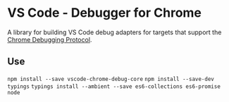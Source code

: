 # VS Code - Debugger for Chrome

A library for building VS Code debug adapters for targets that support the [Chrome Debugging Protocol](https://chromedevtools.github.io/debugger-protocol-viewer/).


## Use
`npm install --save vscode-chrome-debug-core`
`npm install --save-dev typings`
`typings install --ambient --save es6-collections es6-promise node`